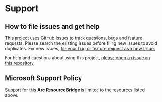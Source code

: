 # Support

## How to file issues and get help  

This project uses GitHub Issues to track questions, bugs and feature requests. Please search the existing 
issues before filing new issues to avoid duplicates. 
For new issues, [file your bug or 
feature request as a new Issue.](https://github.com/Azure/ArcResourceBridge/issues/new)

For help and questions about using this project, [please open an issue on this repository](https://github.com/Azure/ArcResourceBridge/issues/new)

## Microsoft Support Policy  

Support for this **Arc Resource Bridge** is limited to the resources listed above.
